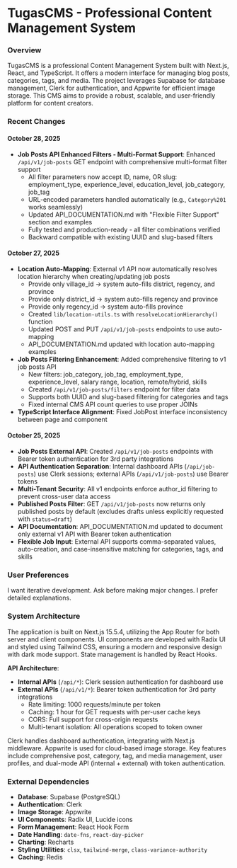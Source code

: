 # TugasCMS - Professional Content Management System

### Overview
TugasCMS is a professional Content Management System built with Next.js, React, and TypeScript. It offers a modern interface for managing blog posts, categories, tags, and media. The project leverages Supabase for database management, Clerk for authentication, and Appwrite for efficient image storage. This CMS aims to provide a robust, scalable, and user-friendly platform for content creators.

### Recent Changes

#### October 28, 2025
- **Job Posts API Enhanced Filters - Multi-Format Support**: Enhanced `/api/v1/job-posts` GET endpoint with comprehensive multi-format filter support
  - All filter parameters now accept ID, name, OR slug: employment_type, experience_level, education_level, job_category, job_tag
  - URL-encoded parameters handled automatically (e.g., `Category%201` works seamlessly)
  - Updated API_DOCUMENTATION.md with "Flexible Filter Support" section and examples
  - Fully tested and production-ready - all filter combinations verified
  - Backward compatible with existing UUID and slug-based filters

#### October 27, 2025
- **Location Auto-Mapping**: External v1 API now automatically resolves location hierarchy when creating/updating job posts
  - Provide only village_id → system auto-fills district, regency, and province
  - Provide only district_id → system auto-fills regency and province
  - Provide only regency_id → system auto-fills province
  - Created `lib/location-utils.ts` with `resolveLocationHierarchy()` function
  - Updated POST and PUT `/api/v1/job-posts` endpoints to use auto-mapping
  - API_DOCUMENTATION.md updated with location auto-mapping examples
- **Job Posts Filtering Enhancement**: Added comprehensive filtering to v1 job posts API
  - New filters: job_category, job_tag, employment_type, experience_level, salary range, location, remote/hybrid, skills
  - Created `/api/v1/job-posts/filters` endpoint for filter data
  - Supports both UUID and slug-based filtering for categories and tags
  - Fixed internal CMS API count queries to use proper JOINs
- **TypeScript Interface Alignment**: Fixed JobPost interface inconsistency between page and component

#### October 25, 2025
- **Job Posts External API**: Created `/api/v1/job-posts` endpoints with Bearer token authentication for 3rd party integrations
- **API Authentication Separation**: Internal dashboard APIs (`/api/job-posts`) use Clerk sessions; external APIs (`/api/v1/job-posts`) use Bearer tokens
- **Multi-Tenant Security**: All v1 endpoints enforce author_id filtering to prevent cross-user data access
- **Published Posts Filter**: GET `/api/v1/job-posts` now returns only published posts by default (excludes drafts unless explicitly requested with `status=draft`)
- **API Documentation**: API_DOCUMENTATION.md updated to document only external v1 API with Bearer token authentication
- **Flexible Job Input**: External API supports comma-separated values, auto-creation, and case-insensitive matching for categories, tags, and skills

### User Preferences
I want iterative development. Ask before making major changes. I prefer detailed explanations.

### System Architecture
The application is built on Next.js 15.5.4, utilizing the App Router for both server and client components. UI components are developed with Radix UI and styled using Tailwind CSS, ensuring a modern and responsive design with dark mode support. State management is handled by React Hooks.

**API Architecture**:
- **Internal APIs** (`/api/*`): Clerk session authentication for dashboard use
- **External APIs** (`/api/v1/*`): Bearer token authentication for 3rd party integrations
  - Rate limiting: 1000 requests/minute per token
  - Caching: 1 hour for GET requests with per-user cache keys
  - CORS: Full support for cross-origin requests
  - Multi-tenant isolation: All operations scoped to token owner

Clerk handles dashboard authentication, integrating with Next.js middleware. Appwrite is used for cloud-based image storage. Key features include comprehensive post, category, tag, and media management, user profiles, and dual-mode API (internal + external) with token authentication.

### External Dependencies
- **Database**: Supabase (PostgreSQL)
- **Authentication**: Clerk
- **Image Storage**: Appwrite
- **UI Components**: Radix UI, Lucide icons
- **Form Management**: React Hook Form
- **Date Handling**: `date-fns`, `react-day-picker`
- **Charting**: Recharts
- **Styling Utilities**: `clsx`, `tailwind-merge`, `class-variance-authority`
- **Caching**: Redis